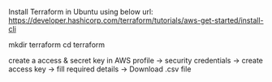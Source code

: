 Install Terraform in Ubuntu using below url:
https://developer.hashicorp.com/terraform/tutorials/aws-get-started/install-cli

mkdir terraform
cd terraform

create a access & secret key in AWS
profile -> security credentials -> create access key -> fill required details -> Download .csv file


